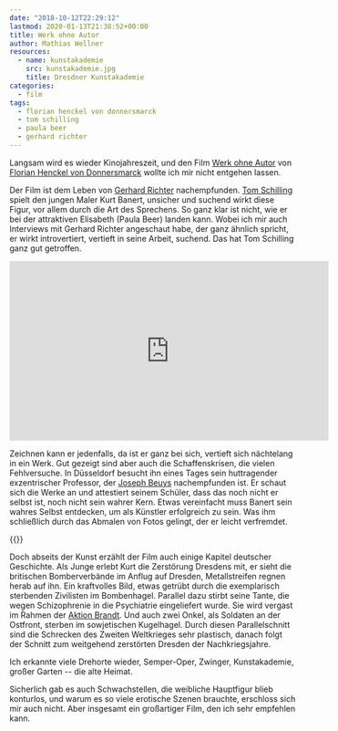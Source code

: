 ```yaml
---
date: "2018-10-12T22:29:12"
lastmod: 2020-01-13T21:38:52+00:00
title: Werk ohne Autor
author: Mathias Wellner
resources:
  - name: kunstakademie
    src: kunstakademie.jpg
    title: Dresdner Kunstakademie
categories:
  - film
tags:
  - florian henckel von donnersmarck
  - tom schilling
  - paula beer
  - gerhard richter
---
```

Langsam wird es wieder Kinojahreszeit, und den Film [Werk ohne Autor](https://de.wikipedia.org/wiki/Werk_ohne_Autor) von [Florian Henckel von Donnersmarck](https://de.wikipedia.org/wiki/Florian_Henckel_von_Donnersmarck) wollte ich mir nicht entgehen lassen. 
<!--more-->

Der Film ist dem Leben von [Gerhard Richter](https://de.wikipedia.org/wiki/Gerhard_Richter) nachempfunden. [Tom Schilling](https://de.wikipedia.org/wiki/Tom_Schilling) spielt den jungen Maler Kurt Banert, unsicher und suchend wirkt diese Figur, vor allem durch die Art des Sprechens. So ganz klar ist nicht, wie er bei der attraktiven Elisabeth (Paula Beer) landen kann. Wobei ich mir auch Interviews mit Gerhard Richter angeschaut habe, der ganz ähnlich spricht, er wirkt introvertiert, vertieft in seine Arbeit, suchend. Das hat Tom Schilling ganz gut getroffen. 

<iframe width="560" height="315" src="https://www.youtube-nocookie.com/embed/5ft3sBqyA2w" frameborder="0" allow="autoplay; encrypted-media" allowfullscreen></iframe>

Zeichnen kann er jedenfalls, da ist er ganz bei sich, vertieft sich nächtelang in ein Werk. Gut gezeigt sind aber auch die Schaffenskrisen, die vielen Fehlversuche. In Düsseldorf besucht ihn eines Tages sein huttragender exzentrischer Professor, der [Joseph Beuys](https://de.wikipedia.org/wiki/Joseph_Beuys) nachempfunden ist. Er schaut sich die Werke an und attestiert seinem Schüler, dass das noch nicht er selbst ist, noch nicht sein wahrer Kern. Etwas vereinfacht muss Banert sein wahres Selbst entdecken, um als Künstler erfolgreich zu sein. Was ihm schließlich durch das Abmalen von Fotos gelingt, der er leicht verfremdet. 

{{<responsive-image name="kunstakademie">}}

Doch abseits der Kunst erzählt der Film auch einige Kapitel deutscher Geschichte. Als Junge erlebt Kurt die Zerstörung Dresdens mit, er sieht die britischen Bomberverbände im Anflug auf Dresden, Metallstreifen regnen herab auf ihn. Ein kraftvolles Bild, etwas getrübt durch die exemplarisch sterbenden Zivilisten im Bombenhagel. Parallel dazu stirbt seine Tante, die wegen Schizophrenie in die Psychiatrie eingeliefert wurde. Sie wird vergast im Rahmen der [Aktion Brandt](https://de.wikipedia.org/wiki/Aktion_Brandt). Und auch zwei Onkel, als Soldaten an der Ostfront, sterben im sowjetischen Kugelhagel. Durch diesen Parallelschnitt sind die Schrecken des Zweiten Weltkrieges sehr plastisch, danach folgt der Schnitt zum weitgehend zerstörten Dresden der Nachkriegsjahre. 

Ich erkannte viele Drehorte wieder, Semper-Oper, Zwinger, Kunstakademie, großer Garten -- die alte Heimat.

Sicherlich gab es auch Schwachstellen, die weibliche Hauptfigur blieb konturlos, und warum es so viele erotische Szenen brauchte, erschloss sich mir auch nicht. Aber insgesamt ein großartiger Film, den ich sehr empfehlen kann.